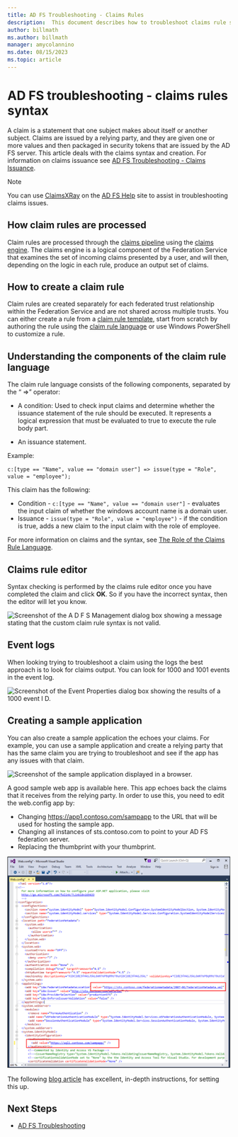 ```yaml
---
title: AD FS Troubleshooting - Claims Rules
description:  This document describes how to troubleshoot claims rule syntax with AD FS
author: billmath
ms.author: billmath
manager: amycolannino
ms.date: 08/15/2023
ms.topic: article
---
```


# AD FS troubleshooting - claims rules syntax

A claim is a statement that one subject makes about itself or another subject. Claims are issued by a relying party, and they are given one or more values and then packaged in security tokens that are issued by the AD FS server. This article deals with the claims syntax and creation. For information on claims issuance see [AD FS Troubleshooting - Claims Issuance](ad-fs-tshoot-claims-issuance.md).

> [!NOTE]
> You can use [ClaimsXRay](https://adfshelp.microsoft.com/ClaimsXray/TokenRequest) on the [AD FS Help](https://adfshelp.microsoft.com) site to assist in troubleshooting claims issues.

## How claim rules are processed

Claim rules are processed through the [claims pipeline](../../ad-fs/technical-reference/The-Role-of-the-Claims-Pipeline.md) using the [claims engine](../../ad-fs/technical-reference/The-Role-of-the-Claims-Engine.md). The claims engine is a logical component of the Federation Service that examines the set of incoming claims presented by a user, and will then, depending on the logic in each rule, produce an output set of claims.

## How to create a claim rule

Claim rules are created separately for each federated trust relationship within the Federation Service and are not shared across multiple trusts. You can either create a rule from a [claim rule template](../../ad-fs/technical-reference/determine-the-type-of-claim-rule-template-to-use.md), start from scratch by authoring the rule using the [claim rule language](../../ad-fs/technical-reference/when-to-use-a-custom-claim-rule.md) or use Windows PowerShell to customize a rule.

## Understanding the components of the claim rule language

The claim rule language consists of the following components, separated by the “ =>” operator:

- A condition: Used to check input claims and determine whether the issuance statement of the rule should be executed. It represents a logical expression that must be evaluated to true to execute the rule body part.

- An issuance statement.

Example:

```
c:[type == "Name", value == "domain user"] => issue(type = "Role", value = "employee");
```

This claim has the following:

- Condition - `c:[type == "Name", value == "domain user"]` - evaluates the input claim of whether the windows account name is a domain user.
- Issuance - `issue(type = "Role", value = "employee")` - if the condition is true, adds a new claim to the input claim with the role of employee.

For more information on claims and the syntax, see [The Role of the Claims Rule Language](../../ad-fs/technical-reference/the-role-of-the-claim-rule-language.md).

## Claims rule editor

Syntax checking is performed by the claims rule editor once you have completed the claim and click **OK**. So if you have the incorrect syntax, then the editor will let you know.

![Screenshot of the A D F S Management dialog box showing a message stating that the custom claim rule syntax is not valid.](media/ad-fs-tshoot-claims/claims1.png)

## Event logs

When looking trying to troubleshoot a claim using the logs the best approach is to look for claims output. You can look for 1000 and 1001 events in the event log.

![Screenshot of the Event Properties dialog box showing the results of a 1000 event I D.](media/ad-fs-tshoot-claims/claims2.png)

## Creating a sample application

You can also create a sample application the echoes your claims. For example, you can use a sample application and create a relying party that has the same claim you are trying to troubleshoot and see if the app has any issues with that claim.

![Screenshot of the sample application displayed in a browser.](media/ad-fs-tshoot-claims/claim4.png)

A good sample web app is available here. This app echoes back the claims that it receives from the relying party. In order to use this, you need to edit the web.config app by:

- Changing https://app1.contoso.com/sampapp to the URL that will be used for hosting the sample app.
- Changing all instances of sts.contoso.com to point to your AD FS federation server.
- Replacing the thumbprint with your thumbprint.

![Screenshot of Visual Studio showing the web config file.](media/ad-fs-tshoot-claims/claims3.png)

The following [blog article](/archive/blogs/tangent_thoughts/install-and-configure-a-simple-net-4-5-sample-federated-application-samapp) has excellent, in-depth instructions, for setting this up.

## Next Steps

- [AD FS Troubleshooting](ad-fs-tshoot-overview.md)
